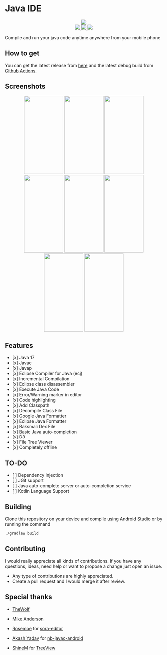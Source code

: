 # Java IDE

<p align="center">
<img src="https://raw.githubusercontent.com/PranavPurwar/Java-Ide/main/art/ic_logo.webp">

<br>

<a href="https://github.com/PranavPurwar/Java-Ide/actions/workflow/android.yaml">
    <img src="https://img.shields.io/badge/Android%20CI-passing-blue">
</a>

<a href="https://discord.gg/8Gu6YCq2eS">
    <img src="https://img.shields.io/badge/Chat-on%20discord-7289da">
</a>
<a href="https://github.com/PranavPurwar/Java-Ide/blob/main/LICENSE">
    <img src="https://img.shields.io/badge/License-GPLv3-blue.svg">
</a>
<p>

Compile and run your java code anytime anywhere from your mobile phone

## How to get

You can get the latest release from [here](https://github.com/PranavPurwar/Java-Ide/releases/v0.0.5)
and the latest debug build from [Github Actions](https://github.com/PranavPurwar/Java-Ide/actions).

## Screenshots

<p align="center">

<img width="125" height="250" src="https://raw.githubusercontent.com/PranavPurwar/Java-Ide/main/art/img/editor.png">

<img width="125" height="250" src="https://raw.githubusercontent.com/PranavPurwar/Java-Ide/main/art/img/diagnostic.png">

<img width="125" height="250" src="https://raw.githubusercontent.com/PranavPurwar/Java-Ide/main/art/img/run.png">

<img width="125" height="250" src="https://raw.githubusercontent.com/PranavPurwar/Java-Ide/main/art/img/settings.png">

<img width="125" height="250" src="https://raw.githubusercontent.com/PranavPurwar/Java-Ide/main/art/img/javap.png">

<img width="125" height="250" src="https://raw.githubusercontent.com/PranavPurwar/Java-Ide/main/art/img/smali.png">

<img width="125" height="250" src="https://raw.githubusercontent.com/PranavPurwar/Java-Ide/main/art/img/decompiler.png">

<img width="125" height="250" src="https://raw.githubusercontent.com/PranavPurwar/Java-Ide/main/art/img/treeview.png">

</p>

## Features

- \[x] Java 17
- \[x] Javac
- \[x] Javap
- \[x] Eclipse Compiler for Java (ecj)
- \[x] Incremental Compilation
- \[x] Eclipse class disassembler
- \[x] Execute Java Code
- \[x] Error/Warning marker in editor
- \[x] Code highlighting
- \[x] Add Classpath
- \[x] Decompile Class File
- \[x] Google Java Formatter
- \[x] Eclipse Java Formatter
- \[x] Baksmali Dex File
- \[x] Basic Java auto-completion
- \[x] D8
- \[x] File Tree Viewer
- \[x] Completely offline

## TO-DO

- \[ ] Dependency Injection
- \[ ] JGit support
- \[ ] Java auto-complete server or auto-completion service
- \[ ] Kotlin Language Support

## Building

Clone this repository on your device and compile using Android Studio or by running the command

```sh
./gradlew build
```

## Contributing

I would really appreciate all kinds of contributions.
If you have any questions, ideas, need help or want to propose a change just open an issue.

- Any type of contributions are highly appreciated.
- Create a pull request and I would merge it after review.

## Special thanks

- [TheWolf](https://github.com/thewolfprod)

- [Mike Anderson](https://github.com/MikeAndrson)

- [Rosemoe](https://github.com/Rosemoe) for [sora-editor](https://github.com/Rosemoe/sora-editor)

- [Akash Yadav](https://github.com/Itsaky) for [nb-javac-android](https://github.com/Itsaky/nb-javac-android)

- [ShineM](https://github.com/shineM) for [TreeView](https://github.com/ShineM/TreeView)
